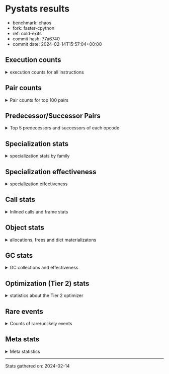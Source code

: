 
# Pystats results

- benchmark: chaos
- fork: faster-cpython
- ref: cold-exits
- commit hash: 77a6740
- commit date: 2024-02-14T15:57:04+00:00

## Execution counts

<details>
<summary> execution counts for all instructions </summary>

|Name | Count | Self | Cumulative | Miss ratio | 
|---|---:|---:|---:|---:|
| LOAD_FAST | 167,609,420 | 17.5% | 17.5% |  |
| LOAD_ATTR_INSTANCE_VALUE | 91,605,400 | 9.6% | 27.1% |  |
| LOAD_FAST_LOAD_FAST | 83,720,660 | 8.8% | 35.9% |  |
| STORE_FAST | 55,723,180 | 5.8% | 41.7% |  |
| LOAD_CONST | 50,432,180 | 5.3% | 46.9% |  |
| RETURN_VALUE | 37,600,180 | 3.9% | 50.9% |  |
| STORE_ATTR_INSTANCE_VALUE | 35,210,480 | 3.7% | 54.6% |  |
| RESUME_CHECK | 30,400,340 | 3.2% | 57.7% |  |
| BINARY_OP_SUBTRACT_INT | 28,015,260 | 2.9% | 60.7% |  |
| BINARY_OP | 27,212,620 | 2.8% | 63.5% |  |
| BINARY_SUBSCR_LIST_INT | 25,966,020 | 2.7% | 66.2% |  |
| BINARY_OP_ADD_INT | 19,201,940 | 2.0% | 68.2% |  |
| ENTER_EXECUTOR | 19,012,960 | 2.0% | 70.2% |  |
| POP_JUMP_IF_FALSE | 18,118,960 | 1.9% | 72.1% |  |
| LOAD_GLOBAL_BUILTIN | 16,817,000 | 1.8% | 73.9% |  |
| BINARY_OP_ADD_FLOAT | 16,000,080 | 1.7% | 75.5% |  |
| FOR_ITER_RANGE | 15,216,900 | 1.6% | 77.1% |  |
| BINARY_OP_MULTIPLY_FLOAT | 13,599,900 | 1.4% | 78.6% |  |
| LOAD_ATTR_METHOD_WITH_VALUES | 12,800,320 | 1.3% | 79.9% |  |
| CALL_PY_EXACT_ARGS | 12,799,860 | 1.3% | 81.2% |  |
| RETURN_CONST | 12,000,480 | 1.3% | 82.5% |  |
| COMPARE_OP | 11,204,200 | 1.2% | 83.7% |  |
| EXIT_INIT_CHECK | 11,200,100 | 1.2% | 84.8% |  |
| CALL_ALLOC_AND_ENTER_INIT | 11,200,100 | 1.2% | 86.0% |  |
| LOAD_GLOBAL_MODULE | 10,779,020 | 1.1% | 87.1% |  |
| STORE_SUBSCR_LIST_INT | 10,399,980 | 1.1% | 88.2% |  |
| BINARY_SUBSCR_TUPLE_INT | 10,399,900 | 1.1% | 89.3% |  |
| CALL_BUILTIN_CLASS | 9,600,260 | 1.0% | 90.3% |  |
| PUSH_NULL | 7,297,040 | 0.8% | 91.1% |  |
| GET_ITER | 7,200,400 | 0.8% | 91.8% |  |
| COMPARE_OP_INT | 6,918,480 | 0.7% | 92.5% |  |
| CALL_LEN | 6,414,840 | 0.7% | 93.2% |  |
| CALL_BUILTIN_O | 6,117,520 | 0.6% | 93.9% |  |
| POP_JUMP_IF_TRUE | 5,600,680 | 0.6% | 94.4% |  |
| SWAP | 5,585,440 | 0.6% | 95.0% |  |
| BUILD_TUPLE | 4,800,320 | 0.5% | 95.5% |  |
| BINARY_OP_SUBTRACT_FLOAT | 4,799,940 | 0.5% | 96.0% |  |
| INTERPRETER_EXIT | 4,000,220 | 0.4% | 96.4% |  |
| POP_JUMP_IF_NOT_NONE | 4,000,000 | 0.4% | 96.9% |  |
| LOAD_ATTR_MODULE | 3,578,980 | 0.4% | 97.2% |  |
| CALL | 3,203,500 | 0.3% | 97.6% |  |
| COMPARE_OP_FLOAT | 3,199,920 | 0.3% | 97.9% |  |
| LOAD_ATTR | 1,603,420 | 0.2% | 98.1% |  |
| BUILD_LIST | 1,600,640 | 0.2% | 98.2% |  |
| LIST_APPEND | 1,600,480 | 0.2% | 98.4% |  |
| LOAD_FAST_AND_CLEAR | 1,600,160 | 0.2% | 98.6% |  |
| COPY | 1,600,000 | 0.2% | 98.7% |  |
| IS_OP | 1,600,000 | 0.2% | 98.9% |  |
| CALL_METHOD_DESCRIPTOR_NOARGS | 1,599,980 | 0.2% | 99.1% |  |
| LOAD_ATTR_METHOD_NO_DICT | 1,599,980 | 0.2% | 99.2% |  |
| POP_TOP | 1,586,780 | 0.2% | 99.4% |  |
| CALL_ISINSTANCE | 800,300 | 0.1% | 99.5% |  |
| TO_BOOL_BOOL | 800,300 | 0.1% | 99.6% |  |
| UNARY_NEGATIVE | 800,000 | 0.1% | 99.7% |  |
| JUMP_FORWARD | 800,000 | 0.1% | 99.7% |  |
| STORE_FAST_STORE_FAST | 800,000 | 0.1% | 99.8% |  |
| CALL_PY_WITH_DEFAULTS | 799,980 | 0.1% | 99.9% |  |
| UNPACK_SEQUENCE_TWO_TUPLE | 799,980 | 0.1% | 100.0% |  |
| BINARY_SUBSCR | 15,560 | 0.0% | 100.0% |  |
| JUMP_BACKWARD | 1,800 | 0.0% | 100.0% |  |
| LOAD_GLOBAL | 1,160 | 0.0% | 100.0% |  |
| LOAD_DEREF | 320 | 0.0% | 100.0% |  |
| COPY_FREE_VARS | 240 | 0.0% | 100.0% |  |
| RESUME | 220 | 0.0% | 100.0% |  |
| STORE_ATTR | 180 | 0.0% | 100.0% |  |
| CALL_METHOD_DESCRIPTOR_FAST | 160 | 0.0% | 100.0% | 100.0% |
| FOR_ITER | 160 | 0.0% | 100.0% |  |
| CALL_TYPE_1 | 160 | 0.0% | 100.0% |  |
| LOAD_SUPER_ATTR_METHOD | 160 | 0.0% | 100.0% |  |
| TO_BOOL_NONE | 140 | 0.0% | 100.0% |  |
| TO_BOOL | 120 | 0.0% | 100.0% |  |
| NOP | 80 | 0.0% | 100.0% |  |
| CALL_FUNCTION_EX | 80 | 0.0% | 100.0% |  |
| STORE_SUBSCR | 40 | 0.0% | 100.0% |  |
| UNPACK_SEQUENCE | 40 | 0.0% | 100.0% |  |
| LOAD_SUPER_ATTR | 20 | 0.0% | 100.0% |  |


</details>

## Pair counts

<details>
<summary> Pair counts for top 100 pairs </summary>

|Pair | Count | Self | Cumulative | 
|---|---:|---:|---:|
| LOAD_FAST LOAD_ATTR_INSTANCE_VALUE | 82,802,520 | 8.7% | 8.7% |
| LOAD_ATTR_INSTANCE_VALUE LOAD_FAST | 34,775,860 | 3.6% | 12.3% |
| LOAD_FAST_LOAD_FAST STORE_ATTR_INSTANCE_VALUE | 33,600,480 | 3.5% | 15.8% |
| STORE_FAST LOAD_FAST | 25,600,960 | 2.7% | 18.5% |
| STORE_ATTR_INSTANCE_VALUE LOAD_FAST_LOAD_FAST | 22,400,320 | 2.3% | 20.8% |
| STORE_FAST LOAD_FAST_LOAD_FAST | 18,918,660 | 2.0% | 22.8% |
| RETURN_VALUE STORE_FAST | 18,400,100 | 1.9% | 24.7% |
| LOAD_ATTR_INSTANCE_VALUE LOAD_CONST | 16,014,800 | 1.7% | 26.4% |
| LOAD_FAST LOAD_CONST | 13,601,140 | 1.4% | 27.8% |
| LOAD_FAST RETURN_VALUE | 13,424,140 | 1.4% | 29.2% |
| LOAD_GLOBAL_BUILTIN LOAD_FAST | 12,815,420 | 1.3% | 30.6% |
| CALL_PY_EXACT_ARGS RESUME_CHECK | 12,799,860 | 1.3% | 31.9% |
| LOAD_CONST BINARY_OP_ADD_INT | 12,000,220 | 1.3% | 33.2% |
| RESUME_CHECK LOAD_FAST_LOAD_FAST | 12,000,140 | 1.3% | 34.4% |
| RESUME_CHECK LOAD_FAST | 12,000,100 | 1.3% | 35.7% |
| STORE_ATTR_INSTANCE_VALUE RETURN_CONST | 11,209,740 | 1.2% | 36.8% |
| EXIT_INIT_CHECK RETURN_VALUE | 11,200,100 | 1.2% | 38.0% |
| RETURN_CONST EXIT_INIT_CHECK | 11,200,100 | 1.2% | 39.2% |
| CALL_ALLOC_AND_ENTER_INIT RESUME_CHECK | 11,200,100 | 1.2% | 40.3% |
| BINARY_OP_SUBTRACT_INT BINARY_SUBSCR_LIST_INT | 11,200,000 | 1.2% | 41.5% |
| POP_JUMP_IF_FALSE LOAD_FAST | 11,114,240 | 1.2% | 42.7% |
| LOAD_FAST LOAD_ATTR_METHOD_WITH_VALUES | 10,400,200 | 1.1% | 43.8% |
| LOAD_FAST_LOAD_FAST LOAD_CONST | 10,400,000 | 1.1% | 44.9% |
| LOAD_CONST BINARY_SUBSCR_TUPLE_INT | 10,399,800 | 1.1% | 45.9% |
| STORE_SUBSCR_LIST_INT ENTER_EXECUTOR | 10,399,660 | 1.1% | 47.0% |
| LOAD_CONST BINARY_OP_SUBTRACT_INT | 9,615,240 | 1.0% | 48.0% |
| RETURN_VALUE LOAD_FAST_LOAD_FAST | 9,600,000 | 1.0% | 49.0% |
| LOAD_FAST BINARY_OP_MULTIPLY_FLOAT | 9,600,000 | 1.0% | 50.0% |
| LOAD_FAST_LOAD_FAST STORE_SUBSCR_LIST_INT | 9,600,000 | 1.0% | 51.0% |
| FOR_ITER_RANGE STORE_FAST | 8,801,780 | 0.9% | 52.0% |
| STORE_FAST LOAD_GLOBAL_BUILTIN | 8,800,000 | 0.9% | 52.9% |
| LOAD_ATTR_INSTANCE_VALUE BINARY_OP_SUBTRACT_INT | 8,800,000 | 0.9% | 53.8% |
| ENTER_EXECUTOR FOR_ITER_RANGE | 8,015,180 | 0.8% | 54.6% |
| LOAD_CONST BINARY_OP | 8,000,640 | 0.8% | 55.5% |
| BINARY_OP STORE_FAST | 8,000,100 | 0.8% | 56.3% |
| ENTER_EXECUTOR CALL_ALLOC_AND_ENTER_INIT | 8,000,000 | 0.8% | 57.2% |
| BINARY_OP_ADD_FLOAT LOAD_FAST | 7,999,920 | 0.8% | 58.0% |
| LOAD_FAST_LOAD_FAST LOAD_ATTR_INSTANCE_VALUE | 7,201,860 | 0.8% | 58.7% |
| BINARY_OP LOAD_FAST | 7,200,360 | 0.8% | 59.5% |
| CALL_BUILTIN_CLASS GET_ITER | 7,200,260 | 0.8% | 60.2% |
| BINARY_OP_MULTIPLY_FLOAT BINARY_OP_ADD_FLOAT | 7,199,880 | 0.8% | 61.0% |
| LOAD_ATTR_METHOD_WITH_VALUES CALL_PY_EXACT_ARGS | 7,199,800 | 0.8% | 61.8% |
| COMPARE_OP_INT POP_JUMP_IF_FALSE | 6,918,480 | 0.7% | 62.5% |
| PUSH_NULL LOAD_FAST | 6,496,640 | 0.7% | 63.2% |
| LOAD_ATTR_INSTANCE_VALUE CALL_LEN | 6,414,800 | 0.7% | 63.8% |
| COMPARE_OP POP_JUMP_IF_FALSE | 6,400,240 | 0.7% | 64.5% |
| BINARY_OP_ADD_INT LOAD_FAST | 6,400,000 | 0.7% | 65.2% |
| BINARY_SUBSCR_TUPLE_INT COMPARE_OP | 6,400,000 | 0.7% | 65.8% |
| BINARY_OP_MULTIPLY_FLOAT LOAD_FAST | 6,399,960 | 0.7% | 66.5% |
| LOAD_FAST_LOAD_FAST BINARY_OP_SUBTRACT_INT | 6,399,920 | 0.7% | 67.2% |
| GET_ITER FOR_ITER_RANGE | 5,600,180 | 0.6% | 67.8% |
| CALL_LEN LOAD_FAST | 5,600,000 | 0.6% | 68.3% |
| RESUME_CHECK LOAD_GLOBAL_MODULE | 5,600,000 | 0.6% | 68.9% |
| POP_JUMP_IF_FALSE LOAD_FAST_LOAD_FAST | 4,800,960 | 0.5% | 69.4% |
| COMPARE_OP POP_JUMP_IF_TRUE | 4,800,520 | 0.5% | 69.9% |
| BINARY_OP_ADD_INT BINARY_SUBSCR_LIST_INT | 4,800,260 | 0.5% | 70.4% |
| BINARY_OP BINARY_OP_ADD_FLOAT | 4,800,160 | 0.5% | 70.9% |
| LOAD_GLOBAL_MODULE LOAD_FAST | 4,800,080 | 0.5% | 71.4% |
| BINARY_OP_ADD_INT CALL_BUILTIN_CLASS | 4,800,000 | 0.5% | 71.9% |
| FOR_ITER_RANGE ENTER_EXECUTOR | 4,800,000 | 0.5% | 72.4% |
| LOAD_FAST_LOAD_FAST COMPARE_OP_INT | 4,517,720 | 0.5% | 72.9% |
| BUILD_TUPLE RETURN_VALUE | 4,014,880 | 0.4% | 73.3% |
| LOAD_FAST BINARY_OP | 4,000,520 | 0.4% | 73.8% |
| LOAD_ATTR_METHOD_WITH_VALUES LOAD_FAST | 4,000,420 | 0.4% | 74.2% |
| CACHE RESUME_CHECK | 4,000,140 | 0.4% | 74.6% |
| LOAD_FAST_LOAD_FAST BINARY_OP | 4,000,120 | 0.4% | 75.0% |
| RETURN_VALUE INTERPRETER_EXIT | 4,000,000 | 0.4% | 75.4% |
| BINARY_OP LOAD_FAST_LOAD_FAST | 4,000,000 | 0.4% | 75.8% |
| LOAD_FAST POP_JUMP_IF_NOT_NONE | 4,000,000 | 0.4% | 76.3% |
| BINARY_SUBSCR_LIST_INT BUILD_TUPLE | 4,000,000 | 0.4% | 76.7% |
| BINARY_SUBSCR_LIST_INT LOAD_FAST | 4,000,000 | 0.4% | 77.1% |
| LOAD_ATTR_INSTANCE_VALUE LOAD_GLOBAL_BUILTIN | 4,000,000 | 0.4% | 77.5% |
| BINARY_OP_SUBTRACT_INT LOAD_CONST | 3,999,980 | 0.4% | 77.9% |
| LOAD_FAST CALL_PY_EXACT_ARGS | 3,999,920 | 0.4% | 78.4% |
| CALL_BUILTIN_O STORE_FAST | 3,717,540 | 0.4% | 78.7% |
| LOAD_FAST CALL_BUILTIN_O | 3,717,480 | 0.4% | 79.1% |
| LOAD_ATTR_MODULE PUSH_NULL | 3,578,920 | 0.4% | 79.5% |
| LOAD_GLOBAL_MODULE LOAD_ATTR_MODULE | 3,578,840 | 0.4% | 79.9% |
| BINARY_SUBSCR_LIST_INT COMPARE_OP | 3,200,520 | 0.3% | 80.2% |
| LOAD_FAST_LOAD_FAST LOAD_FAST | 3,200,320 | 0.3% | 80.5% |
| POP_JUMP_IF_TRUE LOAD_FAST_LOAD_FAST | 3,200,260 | 0.3% | 80.9% |
| LOAD_ATTR_INSTANCE_VALUE BINARY_OP | 3,200,140 | 0.3% | 81.2% |
| LOAD_FAST BINARY_OP_ADD_INT | 3,200,000 | 0.3% | 81.5% |
| LOAD_FAST BINARY_OP_SUBTRACT_INT | 3,200,000 | 0.3% | 81.9% |
| BINARY_OP_SUBTRACT_INT BINARY_OP | 3,200,000 | 0.3% | 82.2% |
| BINARY_OP_SUBTRACT_INT LOAD_FAST | 3,200,000 | 0.3% | 82.6% |
| BINARY_SUBSCR_LIST_INT STORE_FAST | 3,200,000 | 0.3% | 82.9% |
| LOAD_ATTR_INSTANCE_VALUE BINARY_OP_ADD_INT | 3,200,000 | 0.3% | 83.2% |
| BINARY_OP_SUBTRACT_FLOAT LOAD_FAST | 3,199,920 | 0.3% | 83.6% |
| COMPARE_OP_FLOAT POP_JUMP_IF_FALSE | 3,199,920 | 0.3% | 83.9% |
| BINARY_SUBSCR_TUPLE_INT BINARY_SUBSCR_LIST_INT | 3,199,840 | 0.3% | 84.2% |
| LOAD_ATTR_INSTANCE_VALUE BINARY_OP_SUBTRACT_FLOAT | 3,199,840 | 0.3% | 84.6% |
| LOAD_ATTR_INSTANCE_VALUE COMPARE_OP_FLOAT | 3,199,840 | 0.3% | 84.9% |
| LOAD_FAST BINARY_SUBSCR_LIST_INT | 2,765,800 | 0.3% | 85.2% |
| LOAD_FAST LOAD_GLOBAL_MODULE | 2,763,800 | 0.3% | 85.5% |
| BINARY_OP_SUBTRACT_INT STORE_FAST | 2,400,440 | 0.3% | 85.7% |
| LOAD_ATTR_INSTANCE_VALUE BINARY_OP_ADD_FLOAT | 2,400,120 | 0.3% | 86.0% |
| POP_JUMP_IF_NOT_NONE LOAD_FAST | 2,400,000 | 0.3% | 86.2% |
| BINARY_SUBSCR_LIST_INT LOAD_FAST_LOAD_FAST | 2,399,980 | 0.3% | 86.5% |
| CALL_BUILTIN_O RETURN_VALUE | 2,399,980 | 0.3% | 86.7% |


</details>

## Predecessor/Successor Pairs

<details>
<summary> Top 5 predecessors and successors of each opcode </summary>

### CACHE

<details>
<summary> Successors and predecessors for CACHE </summary>

|Successors | Count | Percentage | 
|---|---:|---:|
| RESUME_CHECK | 4,000,140 | 100.0% |
| RESUME | 80 | 0.0% |


</details>

### BINARY_SUBSCR

<details>
<summary> Successors and predecessors for BINARY_SUBSCR </summary>

|Predecessors | Count | Percentage | 
|---|---:|---:|
| LOAD_CONST | 15,080 | 96.9% |
| BINARY_SUBSCR | 240 | 1.5% |
| LOAD_FAST | 120 | 0.8% |
| BINARY_SUBSCR_TUPLE_INT | 80 | 0.5% |
| LOAD_FAST_LOAD_FAST | 40 | 0.3% |

|Successors | Count | Percentage | 
|---|---:|---:|
| CALL | 14,900 | 95.8% |
| BINARY_SUBSCR | 240 | 1.5% |
| BINARY_SUBSCR_LIST_INT | 160 | 1.0% |
| BINARY_SUBSCR_TUPLE_INT | 100 | 0.6% |
| BINARY_OP | 80 | 0.5% |


</details>

### EXIT_INIT_CHECK

<details>
<summary> Successors and predecessors for EXIT_INIT_CHECK </summary>

|Predecessors | Count | Percentage | 
|---|---:|---:|
| RETURN_CONST | 11,200,100 | 100.0% |

|Successors | Count | Percentage | 
|---|---:|---:|
| RETURN_VALUE | 11,200,100 | 100.0% |


</details>

### GET_ITER

<details>
<summary> Successors and predecessors for GET_ITER </summary>

|Predecessors | Count | Percentage | 
|---|---:|---:|
| CALL_BUILTIN_CLASS | 7,200,260 | 100.0% |
| LOAD_FAST | 80 | 0.0% |
| CALL | 60 | 0.0% |

|Successors | Count | Percentage | 
|---|---:|---:|
| FOR_ITER_RANGE | 5,600,180 | 77.8% |
| LOAD_FAST_AND_CLEAR | 1,600,160 | 22.2% |
| FOR_ITER | 60 | 0.0% |


</details>

### INTERPRETER_EXIT

<details>
<summary> Successors and predecessors for INTERPRETER_EXIT </summary>

|Predecessors | Count | Percentage | 
|---|---:|---:|
| RETURN_VALUE | 4,000,000 | 100.0% |
| RETURN_CONST | 220 | 0.0% |


</details>

### NOP

<details>
<summary> Successors and predecessors for NOP </summary>

|Predecessors | Count | Percentage | 
|---|---:|---:|
| POP_TOP | 80 | 100.0% |

|Successors | Count | Percentage | 
|---|---:|---:|
| LOAD_DEREF | 80 | 100.0% |


</details>

### POP_TOP

<details>
<summary> Successors and predecessors for POP_TOP </summary>

|Predecessors | Count | Percentage | 
|---|---:|---:|
| RETURN_CONST | 800,160 | 50.4% |
| SWAP | 785,120 | 49.5% |
| STORE_FAST | 1,100 | 0.1% |
| CALL | 240 | 0.0% |
| CALL_METHOD_DESCRIPTOR_FAST | 160 | 0.0% |

|Successors | Count | Percentage | 
|---|---:|---:|
| LOAD_FAST | 801,100 | 50.5% |
| RETURN_VALUE | 785,120 | 49.5% |
| JUMP_BACKWARD | 160 | 0.0% |
| LOAD_CONST | 160 | 0.0% |
| LOAD_GLOBAL_BUILTIN | 120 | 0.0% |


</details>

### PUSH_NULL

<details>
<summary> Successors and predecessors for PUSH_NULL </summary>

|Predecessors | Count | Percentage | 
|---|---:|---:|
| LOAD_ATTR_MODULE | 3,578,920 | 49.0% |
| LOAD_FAST | 2,117,920 | 29.0% |
| BINARY_SUBSCR_LIST_INT | 1,599,960 | 21.9% |
| LOAD_ATTR | 120 | 0.0% |
| LOAD_DEREF | 80 | 0.0% |

|Successors | Count | Percentage | 
|---|---:|---:|
| LOAD_FAST | 6,496,640 | 89.0% |
| LOAD_GLOBAL_BUILTIN | 799,960 | 11.0% |
| CALL | 400 | 0.0% |
| LOAD_GLOBAL | 40 | 0.0% |


</details>

### RETURN_VALUE

<details>
<summary> Successors and predecessors for RETURN_VALUE </summary>

|Predecessors | Count | Percentage | 
|---|---:|---:|
| LOAD_FAST | 13,424,140 | 35.7% |
| EXIT_INIT_CHECK | 11,200,100 | 29.8% |
| BUILD_TUPLE | 4,014,880 | 10.7% |
| CALL_BUILTIN_O | 2,399,980 | 6.4% |
| ENTER_EXECUTOR | 1,775,940 | 4.7% |

|Successors | Count | Percentage | 
|---|---:|---:|
| STORE_FAST | 18,400,100 | 48.9% |
| LOAD_FAST_LOAD_FAST | 9,600,000 | 25.5% |
| INTERPRETER_EXIT | 4,000,000 | 10.6% |
| RETURN_VALUE | 1,600,000 | 4.3% |
| BINARY_OP | 1,600,000 | 4.3% |


</details>

### STORE_SUBSCR

<details>
<summary> Successors and predecessors for STORE_SUBSCR </summary>

|Predecessors | Count | Percentage | 
|---|---:|---:|
| BINARY_OP | 20 | 50.0% |
| BINARY_OP_SUBTRACT_INT | 20 | 50.0% |

|Successors | Count | Percentage | 
|---|---:|---:|
| JUMP_BACKWARD | 20 | 50.0% |
| STORE_SUBSCR_LIST_INT | 20 | 50.0% |


</details>

### TO_BOOL

<details>
<summary> Successors and predecessors for TO_BOOL </summary>

|Predecessors | Count | Percentage | 
|---|---:|---:|
| CALL_ISINSTANCE | 60 | 50.0% |
| LOAD_FAST | 40 | 33.3% |
| CALL | 20 | 16.7% |

|Successors | Count | Percentage | 
|---|---:|---:|
| TO_BOOL_BOOL | 60 | 50.0% |
| POP_JUMP_IF_FALSE | 20 | 16.7% |
| POP_JUMP_IF_TRUE | 20 | 16.7% |
| TO_BOOL_NONE | 20 | 16.7% |


</details>

### UNARY_NEGATIVE

<details>
<summary> Successors and predecessors for UNARY_NEGATIVE </summary>

|Predecessors | Count | Percentage | 
|---|---:|---:|
| LOAD_ATTR_INSTANCE_VALUE | 799,980 | 100.0% |
| LOAD_ATTR | 20 | 0.0% |

|Successors | Count | Percentage | 
|---|---:|---:|
| LOAD_FAST | 800,000 | 100.0% |


</details>

### BINARY_OP

<details>
<summary> Successors and predecessors for BINARY_OP </summary>

|Predecessors | Count | Percentage | 
|---|---:|---:|
| LOAD_CONST | 8,000,640 | 29.4% |
| LOAD_FAST | 4,000,520 | 14.7% |
| LOAD_FAST_LOAD_FAST | 4,000,120 | 14.7% |
| LOAD_ATTR_INSTANCE_VALUE | 3,200,140 | 11.8% |
| BINARY_OP_SUBTRACT_INT | 3,200,000 | 11.8% |

|Successors | Count | Percentage | 
|---|---:|---:|
| STORE_FAST | 8,000,100 | 29.4% |
| LOAD_FAST | 7,200,360 | 26.5% |
| BINARY_OP_ADD_FLOAT | 4,800,160 | 17.6% |
| LOAD_FAST_LOAD_FAST | 4,000,000 | 14.7% |
| BINARY_OP | 1,610,720 | 5.9% |


</details>

### BUILD_LIST

<details>
<summary> Successors and predecessors for BUILD_LIST </summary>

|Predecessors | Count | Percentage | 
|---|---:|---:|
| SWAP | 1,600,160 | 100.0% |
| LOAD_CONST | 480 | 0.0% |

|Successors | Count | Percentage | 
|---|---:|---:|
| SWAP | 1,600,160 | 100.0% |
| LOAD_FAST | 480 | 0.0% |


</details>

### BUILD_TUPLE

<details>
<summary> Successors and predecessors for BUILD_TUPLE </summary>

|Predecessors | Count | Percentage | 
|---|---:|---:|
| BINARY_SUBSCR_LIST_INT | 4,000,000 | 83.3% |
| RETURN_VALUE | 800,000 | 16.7% |
| LOAD_GLOBAL_BUILTIN | 320 | 0.0% |

|Successors | Count | Percentage | 
|---|---:|---:|
| RETURN_VALUE | 4,014,880 | 83.6% |
| SWAP | 785,120 | 16.4% |
| CALL_ISINSTANCE | 280 | 0.0% |
| CALL | 40 | 0.0% |


</details>

### CALL

<details>
<summary> Successors and predecessors for CALL </summary>

|Predecessors | Count | Percentage | 
|---|---:|---:|
| LOAD_FAST | 800,620 | 25.0% |
| BINARY_OP_ADD_FLOAT | 800,020 | 25.0% |
| BINARY_OP_ADD_INT | 799,980 | 25.0% |
| ENTER_EXECUTOR | 421,180 | 13.1% |
| BINARY_SUBSCR_LIST_INT | 363,900 | 11.4% |

|Successors | Count | Percentage | 
|---|---:|---:|
| STORE_FAST | 1,600,280 | 50.0% |
| RESUME_CHECK | 1,600,040 | 49.9% |
| CALL | 1,840 | 0.1% |
| POP_TOP | 240 | 0.0% |
| COPY_FREE_VARS | 160 | 0.0% |


</details>

### CALL_FUNCTION_EX

<details>
<summary> Successors and predecessors for CALL_FUNCTION_EX </summary>

|Predecessors | Count | Percentage | 
|---|---:|---:|
| LOAD_FAST | 80 | 100.0% |

|Successors | Count | Percentage | 
|---|---:|---:|
| COPY_FREE_VARS | 80 | 100.0% |


</details>

### COMPARE_OP

<details>
<summary> Successors and predecessors for COMPARE_OP </summary>

|Predecessors | Count | Percentage | 
|---|---:|---:|
| BINARY_SUBSCR_TUPLE_INT | 6,400,000 | 57.1% |
| BINARY_SUBSCR_LIST_INT | 3,200,520 | 28.6% |
| LOAD_CONST | 800,120 | 7.1% |
| LOAD_FAST | 800,000 | 7.1% |
| COMPARE_OP | 3,160 | 0.0% |

|Successors | Count | Percentage | 
|---|---:|---:|
| POP_JUMP_IF_FALSE | 6,400,240 | 57.1% |
| POP_JUMP_IF_TRUE | 4,800,520 | 42.8% |
| COMPARE_OP | 3,160 | 0.0% |
| COMPARE_OP_INT | 200 | 0.0% |
| COMPARE_OP_FLOAT | 80 | 0.0% |


</details>

### COPY

<details>
<summary> Successors and predecessors for COPY </summary>

|Predecessors | Count | Percentage | 
|---|---:|---:|
| LOAD_FAST | 1,600,000 | 100.0% |

|Successors | Count | Percentage | 
|---|---:|---:|
| LOAD_ATTR_INSTANCE_VALUE | 1,599,920 | 100.0% |
| LOAD_ATTR | 80 | 0.0% |


</details>

### COPY_FREE_VARS

<details>
<summary> Successors and predecessors for COPY_FREE_VARS </summary>

|Predecessors | Count | Percentage | 
|---|---:|---:|
| CALL | 160 | 66.7% |
| CALL_FUNCTION_EX | 80 | 33.3% |

|Successors | Count | Percentage | 
|---|---:|---:|
| RESUME_CHECK | 220 | 91.7% |
| RESUME | 20 | 8.3% |


</details>

### ENTER_EXECUTOR

<details>
<summary> Successors and predecessors for ENTER_EXECUTOR </summary>

|Predecessors | Count | Percentage | 
|---|---:|---:|
| STORE_SUBSCR_LIST_INT | 10,399,660 | 54.7% |
| FOR_ITER_RANGE | 4,800,000 | 25.2% |
| LIST_APPEND | 1,600,140 | 8.4% |
| POP_JUMP_IF_TRUE | 1,599,180 | 8.4% |
| POP_JUMP_IF_FALSE | 612,300 | 3.2% |

|Successors | Count | Percentage | 
|---|---:|---:|
| FOR_ITER_RANGE | 8,015,180 | 42.2% |
| CALL_ALLOC_AND_ENTER_INIT | 8,000,000 | 42.1% |
| RETURN_VALUE | 1,775,940 | 9.3% |
| CALL_PY_WITH_DEFAULTS | 799,500 | 4.2% |
| CALL | 421,180 | 2.2% |


</details>

### FOR_ITER

<details>
<summary> Successors and predecessors for FOR_ITER </summary>

|Predecessors | Count | Percentage | 
|---|---:|---:|
| JUMP_BACKWARD | 80 | 50.0% |
| GET_ITER | 60 | 37.5% |
| SWAP | 20 | 12.5% |

|Successors | Count | Percentage | 
|---|---:|---:|
| STORE_FAST | 80 | 50.0% |
| FOR_ITER_RANGE | 80 | 50.0% |


</details>

### IS_OP

<details>
<summary> Successors and predecessors for IS_OP </summary>

|Predecessors | Count | Percentage | 
|---|---:|---:|
| LOAD_GLOBAL_MODULE | 1,599,980 | 100.0% |
| LOAD_GLOBAL | 20 | 0.0% |

|Successors | Count | Percentage | 
|---|---:|---:|
| POP_JUMP_IF_FALSE | 1,600,000 | 100.0% |


</details>

### JUMP_BACKWARD

<details>
<summary> Successors and predecessors for JUMP_BACKWARD </summary>

|Predecessors | Count | Percentage | 
|---|---:|---:|
| LIST_APPEND | 340 | 18.9% |
| POP_JUMP_IF_FALSE | 340 | 18.9% |
| STORE_FAST | 340 | 18.9% |
| STORE_SUBSCR_LIST_INT | 320 | 17.8% |
| POP_JUMP_IF_TRUE | 280 | 15.6% |

|Successors | Count | Percentage | 
|---|---:|---:|
| FOR_ITER_RANGE | 1,320 | 73.3% |
| LOAD_FAST | 340 | 18.9% |
| FOR_ITER | 80 | 4.4% |
| CALL | 20 | 1.1% |
| ENTER_EXECUTOR | 20 | 1.1% |


</details>

### JUMP_FORWARD

<details>
<summary> Successors and predecessors for JUMP_FORWARD </summary>

|Predecessors | Count | Percentage | 
|---|---:|---:|
| STORE_ATTR_INSTANCE_VALUE | 799,980 | 100.0% |
| STORE_ATTR | 20 | 0.0% |

|Successors | Count | Percentage | 
|---|---:|---:|
| LOAD_FAST | 800,000 | 100.0% |


</details>

### LIST_APPEND

<details>
<summary> Successors and predecessors for LIST_APPEND </summary>

|Predecessors | Count | Percentage | 
|---|---:|---:|
| BINARY_SUBSCR_LIST_INT | 1,600,000 | 100.0% |
| BINARY_OP | 480 | 0.0% |

|Successors | Count | Percentage | 
|---|---:|---:|
| ENTER_EXECUTOR | 1,600,140 | 100.0% |
| JUMP_BACKWARD | 340 | 0.0% |


</details>

### LOAD_ATTR

<details>
<summary> Successors and predecessors for LOAD_ATTR </summary>

|Predecessors | Count | Percentage | 
|---|---:|---:|
| LOAD_FAST | 1,602,360 | 99.9% |
| LOAD_ATTR | 580 | 0.0% |
| LOAD_GLOBAL | 140 | 0.0% |
| LOAD_GLOBAL_MODULE | 140 | 0.0% |
| COPY | 80 | 0.0% |

|Successors | Count | Percentage | 
|---|---:|---:|
| STORE_FAST | 1,600,020 | 99.8% |
| LOAD_ATTR_INSTANCE_VALUE | 1,100 | 0.1% |
| LOAD_FAST | 620 | 0.0% |
| LOAD_ATTR | 580 | 0.0% |
| BINARY_OP | 300 | 0.0% |


</details>

### LOAD_CONST

<details>
<summary> Successors and predecessors for LOAD_CONST </summary>

|Predecessors | Count | Percentage | 
|---|---:|---:|
| LOAD_ATTR_INSTANCE_VALUE | 16,014,800 | 31.8% |
| LOAD_FAST | 13,601,140 | 27.0% |
| LOAD_FAST_LOAD_FAST | 10,400,000 | 20.6% |
| BINARY_OP_SUBTRACT_INT | 3,999,980 | 7.9% |
| LOAD_GLOBAL_BUILTIN | 1,600,160 | 3.2% |

|Successors | Count | Percentage | 
|---|---:|---:|
| BINARY_OP_ADD_INT | 12,000,220 | 23.8% |
| BINARY_SUBSCR_TUPLE_INT | 10,399,800 | 20.6% |
| BINARY_OP_SUBTRACT_INT | 9,615,240 | 19.1% |
| BINARY_OP | 8,000,640 | 15.9% |
| COMPARE_OP_INT | 1,600,280 | 3.2% |


</details>

### LOAD_DEREF

<details>
<summary> Successors and predecessors for LOAD_DEREF </summary>

|Predecessors | Count | Percentage | 
|---|---:|---:|
| LOAD_GLOBAL_BUILTIN | 160 | 50.0% |
| NOP | 80 | 25.0% |
| STORE_FAST | 80 | 25.0% |

|Successors | Count | Percentage | 
|---|---:|---:|
| LOAD_FAST | 160 | 50.0% |
| PUSH_NULL | 80 | 25.0% |
| STORE_FAST | 80 | 25.0% |


</details>

### LOAD_FAST

<details>
<summary> Successors and predecessors for LOAD_FAST </summary>

|Predecessors | Count | Percentage | 
|---|---:|---:|
| LOAD_ATTR_INSTANCE_VALUE | 34,775,860 | 20.7% |
| STORE_FAST | 25,600,960 | 15.3% |
| LOAD_GLOBAL_BUILTIN | 12,815,420 | 7.6% |
| RESUME_CHECK | 12,000,100 | 7.2% |
| POP_JUMP_IF_FALSE | 11,114,240 | 6.6% |

|Successors | Count | Percentage | 
|---|---:|---:|
| LOAD_ATTR_INSTANCE_VALUE | 82,802,520 | 49.4% |
| LOAD_CONST | 13,601,140 | 8.1% |
| RETURN_VALUE | 13,424,140 | 8.0% |
| LOAD_ATTR_METHOD_WITH_VALUES | 10,400,200 | 6.2% |
| BINARY_OP_MULTIPLY_FLOAT | 9,600,000 | 5.7% |


</details>

### LOAD_FAST_AND_CLEAR

<details>
<summary> Successors and predecessors for LOAD_FAST_AND_CLEAR </summary>

|Predecessors | Count | Percentage | 
|---|---:|---:|
| GET_ITER | 1,600,160 | 100.0% |

|Successors | Count | Percentage | 
|---|---:|---:|
| SWAP | 1,600,160 | 100.0% |


</details>

### LOAD_FAST_LOAD_FAST

<details>
<summary> Successors and predecessors for LOAD_FAST_LOAD_FAST </summary>

|Predecessors | Count | Percentage | 
|---|---:|---:|
| STORE_ATTR_INSTANCE_VALUE | 22,400,320 | 26.8% |
| STORE_FAST | 18,918,660 | 22.6% |
| RESUME_CHECK | 12,000,140 | 14.3% |
| RETURN_VALUE | 9,600,000 | 11.5% |
| POP_JUMP_IF_FALSE | 4,800,960 | 5.7% |

|Successors | Count | Percentage | 
|---|---:|---:|
| STORE_ATTR_INSTANCE_VALUE | 33,600,480 | 40.1% |
| LOAD_CONST | 10,400,000 | 12.4% |
| STORE_SUBSCR_LIST_INT | 9,600,000 | 11.5% |
| LOAD_ATTR_INSTANCE_VALUE | 7,201,860 | 8.6% |
| BINARY_OP_SUBTRACT_INT | 6,399,920 | 7.6% |


</details>

### LOAD_GLOBAL

<details>
<summary> Successors and predecessors for LOAD_GLOBAL </summary>

|Predecessors | Count | Percentage | 
|---|---:|---:|
| STORE_FAST | 200 | 17.2% |
| LOAD_FAST | 160 | 13.8% |
| RESUME | 140 | 12.1% |
| LOAD_GLOBAL_BUILTIN | 140 | 12.1% |
| RESUME_CHECK | 140 | 12.1% |

|Successors | Count | Percentage | 
|---|---:|---:|
| LOAD_GLOBAL_BUILTIN | 440 | 37.9% |
| LOAD_FAST | 260 | 22.4% |
| LOAD_GLOBAL_MODULE | 260 | 22.4% |
| LOAD_ATTR | 140 | 12.1% |
| CALL | 20 | 1.7% |


</details>

### LOAD_SUPER_ATTR

<details>
<summary> Successors and predecessors for LOAD_SUPER_ATTR </summary>

|Predecessors | Count | Percentage | 
|---|---:|---:|
| LOAD_FAST | 20 | 100.0% |

|Successors | Count | Percentage | 
|---|---:|---:|
| LOAD_SUPER_ATTR_METHOD | 20 | 100.0% |


</details>

### POP_JUMP_IF_FALSE

<details>
<summary> Successors and predecessors for POP_JUMP_IF_FALSE </summary>

|Predecessors | Count | Percentage | 
|---|---:|---:|
| COMPARE_OP_INT | 6,918,480 | 38.2% |
| COMPARE_OP | 6,400,240 | 35.3% |
| COMPARE_OP_FLOAT | 3,199,920 | 17.7% |
| IS_OP | 1,600,000 | 8.8% |
| TO_BOOL_BOOL | 160 | 0.0% |

|Successors | Count | Percentage | 
|---|---:|---:|
| LOAD_FAST | 11,114,240 | 61.3% |
| LOAD_FAST_LOAD_FAST | 4,800,960 | 26.5% |
| LOAD_CONST | 800,000 | 4.4% |
| RETURN_CONST | 790,720 | 4.4% |
| ENTER_EXECUTOR | 612,300 | 3.4% |


</details>

### POP_JUMP_IF_NOT_NONE

<details>
<summary> Successors and predecessors for POP_JUMP_IF_NOT_NONE </summary>

|Predecessors | Count | Percentage | 
|---|---:|---:|
| LOAD_FAST | 4,000,000 | 100.0% |

|Successors | Count | Percentage | 
|---|---:|---:|
| LOAD_FAST | 2,400,000 | 60.0% |
| LOAD_GLOBAL_MODULE | 1,600,000 | 40.0% |


</details>

### POP_JUMP_IF_TRUE

<details>
<summary> Successors and predecessors for POP_JUMP_IF_TRUE </summary>

|Predecessors | Count | Percentage | 
|---|---:|---:|
| COMPARE_OP | 4,800,520 | 85.7% |
| TO_BOOL_BOOL | 800,140 | 14.3% |
| TO_BOOL | 20 | 0.0% |

|Successors | Count | Percentage | 
|---|---:|---:|
| LOAD_FAST_LOAD_FAST | 3,200,260 | 57.1% |
| ENTER_EXECUTOR | 1,599,180 | 28.6% |
| LOAD_GLOBAL_MODULE | 799,960 | 14.3% |
| LOAD_FAST | 800 | 0.0% |
| JUMP_BACKWARD | 280 | 0.0% |


</details>

### RETURN_CONST

<details>
<summary> Successors and predecessors for RETURN_CONST </summary>

|Predecessors | Count | Percentage | 
|---|---:|---:|
| STORE_ATTR_INSTANCE_VALUE | 11,209,740 | 93.4% |
| POP_JUMP_IF_FALSE | 790,720 | 6.6% |
| STORE_ATTR | 20 | 0.0% |

|Successors | Count | Percentage | 
|---|---:|---:|
| EXIT_INIT_CHECK | 11,200,100 | 93.3% |
| POP_TOP | 800,160 | 6.7% |
| INTERPRETER_EXIT | 220 | 0.0% |


</details>

### STORE_ATTR

<details>
<summary> Successors and predecessors for STORE_ATTR </summary>

|Predecessors | Count | Percentage | 
|---|---:|---:|
| LOAD_FAST | 100 | 55.6% |
| SWAP | 80 | 44.4% |

|Successors | Count | Percentage | 
|---|---:|---:|
| STORE_ATTR_INSTANCE_VALUE | 100 | 55.6% |
| LOAD_FAST | 40 | 22.2% |
| JUMP_FORWARD | 20 | 11.1% |
| RETURN_CONST | 20 | 11.1% |


</details>

### STORE_FAST

<details>
<summary> Successors and predecessors for STORE_FAST </summary>

|Predecessors | Count | Percentage | 
|---|---:|---:|
| RETURN_VALUE | 18,400,100 | 33.0% |
| FOR_ITER_RANGE | 8,801,780 | 15.8% |
| BINARY_OP | 8,000,100 | 14.4% |
| CALL_BUILTIN_O | 3,717,540 | 6.7% |
| BINARY_SUBSCR_LIST_INT | 3,200,000 | 5.7% |

|Successors | Count | Percentage | 
|---|---:|---:|
| LOAD_FAST | 25,600,960 | 45.9% |
| LOAD_FAST_LOAD_FAST | 18,918,660 | 34.0% |
| LOAD_GLOBAL_BUILTIN | 8,800,000 | 15.8% |
| STORE_FAST | 1,600,160 | 2.9% |
| LOAD_CONST | 800,480 | 1.4% |


</details>

### STORE_FAST_STORE_FAST

<details>
<summary> Successors and predecessors for STORE_FAST_STORE_FAST </summary>

|Predecessors | Count | Percentage | 
|---|---:|---:|
| UNPACK_SEQUENCE_TWO_TUPLE | 799,980 | 100.0% |
| UNPACK_SEQUENCE | 20 | 0.0% |

|Successors | Count | Percentage | 
|---|---:|---:|
| LOAD_FAST_LOAD_FAST | 800,000 | 100.0% |


</details>

### SWAP

<details>
<summary> Successors and predecessors for SWAP </summary>

|Predecessors | Count | Percentage | 
|---|---:|---:|
| BUILD_LIST | 1,600,160 | 28.6% |
| LOAD_FAST_AND_CLEAR | 1,600,160 | 28.6% |
| BINARY_OP_ADD_FLOAT | 1,599,960 | 28.6% |
| BUILD_TUPLE | 785,120 | 14.1% |
| BINARY_OP | 40 | 0.0% |

|Successors | Count | Percentage | 
|---|---:|---:|
| BUILD_LIST | 1,600,160 | 28.6% |
| FOR_ITER_RANGE | 1,600,140 | 28.6% |
| STORE_ATTR_INSTANCE_VALUE | 1,599,920 | 28.6% |
| POP_TOP | 785,120 | 14.1% |
| STORE_ATTR | 80 | 0.0% |


</details>

### UNPACK_SEQUENCE

<details>
<summary> Successors and predecessors for UNPACK_SEQUENCE </summary>

|Predecessors | Count | Percentage | 
|---|---:|---:|
| RETURN_VALUE | 40 | 100.0% |

|Successors | Count | Percentage | 
|---|---:|---:|
| STORE_FAST_STORE_FAST | 20 | 50.0% |
| UNPACK_SEQUENCE_TWO_TUPLE | 20 | 50.0% |


</details>

### RESUME

<details>
<summary> Successors and predecessors for RESUME </summary>

|Predecessors | Count | Percentage | 
|---|---:|---:|
| CALL | 120 | 54.5% |
| CACHE | 80 | 36.4% |
| COPY_FREE_VARS | 20 | 9.1% |

|Successors | Count | Percentage | 
|---|---:|---:|
| LOAD_GLOBAL | 140 | 63.6% |
| LOAD_FAST | 60 | 27.3% |
| LOAD_FAST_LOAD_FAST | 20 | 9.1% |


</details>

### BINARY_OP_ADD_FLOAT

<details>
<summary> Successors and predecessors for BINARY_OP_ADD_FLOAT </summary>

|Predecessors | Count | Percentage | 
|---|---:|---:|
| BINARY_OP_MULTIPLY_FLOAT | 7,199,880 | 45.0% |
| BINARY_OP | 4,800,160 | 30.0% |
| LOAD_ATTR_INSTANCE_VALUE | 2,400,120 | 15.0% |
| LOAD_CONST | 1,599,920 | 10.0% |

|Successors | Count | Percentage | 
|---|---:|---:|
| LOAD_FAST | 7,999,920 | 50.0% |
| CALL_ALLOC_AND_ENTER_INIT | 2,399,960 | 15.0% |
| CALL_BUILTIN_O | 2,399,960 | 15.0% |
| SWAP | 1,599,960 | 10.0% |
| CALL | 800,020 | 5.0% |


</details>

### BINARY_OP_ADD_INT

<details>
<summary> Successors and predecessors for BINARY_OP_ADD_INT </summary>

|Predecessors | Count | Percentage | 
|---|---:|---:|
| LOAD_CONST | 12,000,220 | 62.5% |
| LOAD_FAST | 3,200,000 | 16.7% |
| LOAD_ATTR_INSTANCE_VALUE | 3,200,000 | 16.7% |
| BINARY_SUBSCR_LIST_INT | 801,660 | 4.2% |
| BINARY_OP | 60 | 0.0% |

|Successors | Count | Percentage | 
|---|---:|---:|
| LOAD_FAST | 6,400,000 | 33.3% |
| BINARY_SUBSCR_LIST_INT | 4,800,260 | 25.0% |
| CALL_BUILTIN_CLASS | 4,800,000 | 25.0% |
| LOAD_CONST | 1,600,000 | 8.3% |
| COMPARE_OP_INT | 800,280 | 4.2% |


</details>

### BINARY_OP_MULTIPLY_FLOAT

<details>
<summary> Successors and predecessors for BINARY_OP_MULTIPLY_FLOAT </summary>

|Predecessors | Count | Percentage | 
|---|---:|---:|
| LOAD_FAST | 9,600,000 | 70.6% |
| BINARY_OP_SUBTRACT_FLOAT | 1,599,920 | 11.8% |
| LOAD_ATTR_INSTANCE_VALUE | 1,599,920 | 11.8% |
| LOAD_FAST_LOAD_FAST | 799,960 | 5.9% |
| BINARY_OP | 100 | 0.0% |

|Successors | Count | Percentage | 
|---|---:|---:|
| BINARY_OP_ADD_FLOAT | 7,199,880 | 52.9% |
| LOAD_FAST | 6,399,960 | 47.1% |
| BINARY_OP | 60 | 0.0% |


</details>

### BINARY_OP_SUBTRACT_FLOAT

<details>
<summary> Successors and predecessors for BINARY_OP_SUBTRACT_FLOAT </summary>

|Predecessors | Count | Percentage | 
|---|---:|---:|
| LOAD_ATTR_INSTANCE_VALUE | 3,199,840 | 66.7% |
| LOAD_CONST | 1,599,920 | 33.3% |
| BINARY_OP | 140 | 0.0% |
| LOAD_FAST | 40 | 0.0% |

|Successors | Count | Percentage | 
|---|---:|---:|
| LOAD_FAST | 3,199,920 | 66.7% |
| BINARY_OP_MULTIPLY_FLOAT | 1,599,920 | 33.3% |
| STORE_FAST | 60 | 0.0% |
| BINARY_OP | 40 | 0.0% |


</details>

### BINARY_OP_SUBTRACT_INT

<details>
<summary> Successors and predecessors for BINARY_OP_SUBTRACT_INT </summary>

|Predecessors | Count | Percentage | 
|---|---:|---:|
| LOAD_CONST | 9,615,240 | 34.3% |
| LOAD_ATTR_INSTANCE_VALUE | 8,800,000 | 31.4% |
| LOAD_FAST_LOAD_FAST | 6,399,920 | 22.8% |
| LOAD_FAST | 3,200,000 | 11.4% |
| BINARY_OP | 100 | 0.0% |

|Successors | Count | Percentage | 
|---|---:|---:|
| BINARY_SUBSCR_LIST_INT | 11,200,000 | 40.0% |
| LOAD_CONST | 3,999,980 | 14.3% |
| BINARY_OP | 3,200,000 | 11.4% |
| LOAD_FAST | 3,200,000 | 11.4% |
| STORE_FAST | 2,400,440 | 8.6% |


</details>

### BINARY_SUBSCR_LIST_INT

<details>
<summary> Successors and predecessors for BINARY_SUBSCR_LIST_INT </summary>

|Predecessors | Count | Percentage | 
|---|---:|---:|
| BINARY_OP_SUBTRACT_INT | 11,200,000 | 43.1% |
| BINARY_OP_ADD_INT | 4,800,260 | 18.5% |
| BINARY_SUBSCR_TUPLE_INT | 3,199,840 | 12.3% |
| LOAD_FAST | 2,765,800 | 10.7% |
| LOAD_FAST_LOAD_FAST | 2,399,960 | 9.2% |

|Successors | Count | Percentage | 
|---|---:|---:|
| BUILD_TUPLE | 4,000,000 | 15.4% |
| LOAD_FAST | 4,000,000 | 15.4% |
| COMPARE_OP | 3,200,520 | 12.3% |
| STORE_FAST | 3,200,000 | 12.3% |
| LOAD_FAST_LOAD_FAST | 2,399,980 | 9.2% |


</details>

### BINARY_SUBSCR_TUPLE_INT

<details>
<summary> Successors and predecessors for BINARY_SUBSCR_TUPLE_INT </summary>

|Predecessors | Count | Percentage | 
|---|---:|---:|
| LOAD_CONST | 10,399,800 | 100.0% |
| BINARY_SUBSCR | 100 | 0.0% |

|Successors | Count | Percentage | 
|---|---:|---:|
| COMPARE_OP | 6,400,000 | 61.5% |
| BINARY_SUBSCR_LIST_INT | 3,199,840 | 30.8% |
| BINARY_OP | 799,980 | 7.7% |
| BINARY_SUBSCR | 80 | 0.0% |


</details>

### CALL_ALLOC_AND_ENTER_INIT

<details>
<summary> Successors and predecessors for CALL_ALLOC_AND_ENTER_INIT </summary>

|Predecessors | Count | Percentage | 
|---|---:|---:|
| ENTER_EXECUTOR | 8,000,000 | 71.4% |
| BINARY_OP_ADD_FLOAT | 2,399,960 | 21.4% |
| BINARY_OP | 799,960 | 7.1% |
| LOAD_CONST | 120 | 0.0% |
| CALL | 60 | 0.0% |

|Successors | Count | Percentage | 
|---|---:|---:|
| RESUME_CHECK | 11,200,100 | 100.0% |


</details>

### CALL_BUILTIN_CLASS

<details>
<summary> Successors and predecessors for CALL_BUILTIN_CLASS </summary>

|Predecessors | Count | Percentage | 
|---|---:|---:|
| BINARY_OP_ADD_INT | 4,800,000 | 50.0% |
| LOAD_FAST | 1,600,200 | 16.7% |
| BINARY_OP_SUBTRACT_INT | 1,600,000 | 16.7% |
| CALL_LEN | 799,960 | 8.3% |
| LOAD_ATTR_INSTANCE_VALUE | 799,960 | 8.3% |

|Successors | Count | Percentage | 
|---|---:|---:|
| GET_ITER | 7,200,260 | 75.0% |
| STORE_FAST | 1,600,020 | 16.7% |
| LOAD_CONST | 799,980 | 8.3% |


</details>

### CALL_BUILTIN_O

<details>
<summary> Successors and predecessors for CALL_BUILTIN_O </summary>

|Predecessors | Count | Percentage | 
|---|---:|---:|
| LOAD_FAST | 3,717,480 | 60.8% |
| BINARY_OP_ADD_FLOAT | 2,399,960 | 39.2% |
| CALL | 80 | 0.0% |

|Successors | Count | Percentage | 
|---|---:|---:|
| STORE_FAST | 3,717,540 | 60.8% |
| RETURN_VALUE | 2,399,980 | 39.2% |


</details>

### CALL_ISINSTANCE

<details>
<summary> Successors and predecessors for CALL_ISINSTANCE </summary>

|Predecessors | Count | Percentage | 
|---|---:|---:|
| LOAD_GLOBAL_MODULE | 799,960 | 100.0% |
| BUILD_TUPLE | 280 | 0.0% |
| CALL | 60 | 0.0% |

|Successors | Count | Percentage | 
|---|---:|---:|
| TO_BOOL_BOOL | 800,240 | 100.0% |
| TO_BOOL | 60 | 0.0% |


</details>

### CALL_LEN

<details>
<summary> Successors and predecessors for CALL_LEN </summary>

|Predecessors | Count | Percentage | 
|---|---:|---:|
| LOAD_ATTR_INSTANCE_VALUE | 6,414,800 | 100.0% |
| CALL | 40 | 0.0% |

|Successors | Count | Percentage | 
|---|---:|---:|
| LOAD_FAST | 5,600,000 | 87.3% |
| CALL_BUILTIN_CLASS | 799,960 | 12.5% |
| LOAD_CONST | 14,860 | 0.2% |
| CALL | 20 | 0.0% |


</details>

### CALL_METHOD_DESCRIPTOR_FAST

<details>
<summary> Successors and predecessors for CALL_METHOD_DESCRIPTOR_FAST </summary>

|Predecessors | Count | Percentage | 
|---|---:|---:|
| LOAD_FAST | 140 | 87.5% |
| CALL | 20 | 12.5% |

|Successors | Count | Percentage | 
|---|---:|---:|
| POP_TOP | 160 | 100.0% |


</details>

### CALL_METHOD_DESCRIPTOR_NOARGS

<details>
<summary> Successors and predecessors for CALL_METHOD_DESCRIPTOR_NOARGS </summary>

|Predecessors | Count | Percentage | 
|---|---:|---:|
| LOAD_ATTR_METHOD_NO_DICT | 1,599,960 | 100.0% |
| CALL | 20 | 0.0% |

|Successors | Count | Percentage | 
|---|---:|---:|
| STORE_FAST | 1,599,980 | 100.0% |


</details>

### CALL_PY_EXACT_ARGS

<details>
<summary> Successors and predecessors for CALL_PY_EXACT_ARGS </summary>

|Predecessors | Count | Percentage | 
|---|---:|---:|
| LOAD_ATTR_METHOD_WITH_VALUES | 7,199,800 | 56.2% |
| LOAD_FAST | 3,999,920 | 31.2% |
| LOAD_FAST_LOAD_FAST | 1,600,000 | 12.5% |
| CALL | 140 | 0.0% |

|Successors | Count | Percentage | 
|---|---:|---:|
| RESUME_CHECK | 12,799,860 | 100.0% |


</details>

### CALL_PY_WITH_DEFAULTS

<details>
<summary> Successors and predecessors for CALL_PY_WITH_DEFAULTS </summary>

|Predecessors | Count | Percentage | 
|---|---:|---:|
| ENTER_EXECUTOR | 799,500 | 99.9% |
| LOAD_FAST | 440 | 0.1% |
| CALL | 20 | 0.0% |
| JUMP_BACKWARD | 20 | 0.0% |

|Successors | Count | Percentage | 
|---|---:|---:|
| RESUME_CHECK | 799,980 | 100.0% |


</details>

### CALL_TYPE_1

<details>
<summary> Successors and predecessors for CALL_TYPE_1 </summary>

|Predecessors | Count | Percentage | 
|---|---:|---:|
| LOAD_CONST | 140 | 87.5% |
| CALL | 20 | 12.5% |

|Successors | Count | Percentage | 
|---|---:|---:|
| LOAD_GLOBAL_BUILTIN | 140 | 87.5% |
| LOAD_GLOBAL | 20 | 12.5% |


</details>

### COMPARE_OP_FLOAT

<details>
<summary> Successors and predecessors for COMPARE_OP_FLOAT </summary>

|Predecessors | Count | Percentage | 
|---|---:|---:|
| LOAD_ATTR_INSTANCE_VALUE | 3,199,840 | 100.0% |
| COMPARE_OP | 80 | 0.0% |

|Successors | Count | Percentage | 
|---|---:|---:|
| POP_JUMP_IF_FALSE | 3,199,920 | 100.0% |


</details>

### COMPARE_OP_INT

<details>
<summary> Successors and predecessors for COMPARE_OP_INT </summary>

|Predecessors | Count | Percentage | 
|---|---:|---:|
| LOAD_FAST_LOAD_FAST | 4,517,720 | 65.3% |
| LOAD_CONST | 1,600,280 | 23.1% |
| BINARY_OP_ADD_INT | 800,280 | 11.6% |
| COMPARE_OP | 200 | 0.0% |

|Successors | Count | Percentage | 
|---|---:|---:|
| POP_JUMP_IF_FALSE | 6,918,480 | 100.0% |


</details>

### FOR_ITER_RANGE

<details>
<summary> Successors and predecessors for FOR_ITER_RANGE </summary>

|Predecessors | Count | Percentage | 
|---|---:|---:|
| ENTER_EXECUTOR | 8,015,180 | 52.7% |
| GET_ITER | 5,600,180 | 36.8% |
| SWAP | 1,600,140 | 10.5% |
| JUMP_BACKWARD | 1,320 | 0.0% |
| FOR_ITER | 80 | 0.0% |

|Successors | Count | Percentage | 
|---|---:|---:|
| STORE_FAST | 8,801,780 | 57.8% |
| ENTER_EXECUTOR | 4,800,000 | 31.5% |
| LOAD_FAST | 1,600,240 | 10.5% |
| LOAD_GLOBAL_BUILTIN | 14,840 | 0.1% |
| LOAD_GLOBAL | 40 | 0.0% |


</details>

### LOAD_ATTR_INSTANCE_VALUE

<details>
<summary> Successors and predecessors for LOAD_ATTR_INSTANCE_VALUE </summary>

|Predecessors | Count | Percentage | 
|---|---:|---:|
| LOAD_FAST | 82,802,520 | 90.4% |
| LOAD_FAST_LOAD_FAST | 7,201,860 | 7.9% |
| COPY | 1,599,920 | 1.7% |
| LOAD_ATTR | 1,100 | 0.0% |

|Successors | Count | Percentage | 
|---|---:|---:|
| LOAD_FAST | 34,775,860 | 38.0% |
| LOAD_CONST | 16,014,800 | 17.5% |
| BINARY_OP_SUBTRACT_INT | 8,800,000 | 9.6% |
| CALL_LEN | 6,414,800 | 7.0% |
| LOAD_GLOBAL_BUILTIN | 4,000,000 | 4.4% |


</details>

### LOAD_ATTR_METHOD_NO_DICT

<details>
<summary> Successors and predecessors for LOAD_ATTR_METHOD_NO_DICT </summary>

|Predecessors | Count | Percentage | 
|---|---:|---:|
| LOAD_FAST | 1,599,960 | 100.0% |
| LOAD_ATTR | 20 | 0.0% |

|Successors | Count | Percentage | 
|---|---:|---:|
| CALL_METHOD_DESCRIPTOR_NOARGS | 1,599,960 | 100.0% |
| CALL | 20 | 0.0% |


</details>

### LOAD_ATTR_METHOD_WITH_VALUES

<details>
<summary> Successors and predecessors for LOAD_ATTR_METHOD_WITH_VALUES </summary>

|Predecessors | Count | Percentage | 
|---|---:|---:|
| LOAD_FAST | 10,400,200 | 81.2% |
| BINARY_SUBSCR_LIST_INT | 2,399,960 | 18.7% |
| LOAD_ATTR | 160 | 0.0% |

|Successors | Count | Percentage | 
|---|---:|---:|
| CALL_PY_EXACT_ARGS | 7,199,800 | 56.2% |
| LOAD_FAST | 4,000,420 | 31.3% |
| LOAD_FAST_LOAD_FAST | 1,600,000 | 12.5% |
| CALL | 100 | 0.0% |


</details>

### LOAD_ATTR_MODULE

<details>
<summary> Successors and predecessors for LOAD_ATTR_MODULE </summary>

|Predecessors | Count | Percentage | 
|---|---:|---:|
| LOAD_GLOBAL_MODULE | 3,578,840 | 100.0% |
| LOAD_ATTR | 140 | 0.0% |

|Successors | Count | Percentage | 
|---|---:|---:|
| PUSH_NULL | 3,578,920 | 100.0% |
| STORE_FAST | 60 | 0.0% |


</details>

### LOAD_GLOBAL_BUILTIN

<details>
<summary> Successors and predecessors for LOAD_GLOBAL_BUILTIN </summary>

|Predecessors | Count | Percentage | 
|---|---:|---:|
| STORE_FAST | 8,800,000 | 52.3% |
| LOAD_ATTR_INSTANCE_VALUE | 4,000,000 | 23.8% |
| BINARY_OP_SUBTRACT_INT | 1,600,000 | 9.5% |
| LOAD_GLOBAL_BUILTIN | 800,800 | 4.8% |
| PUSH_NULL | 799,960 | 4.8% |

|Successors | Count | Percentage | 
|---|---:|---:|
| LOAD_FAST | 12,815,420 | 76.2% |
| LOAD_CONST | 1,600,160 | 9.5% |
| LOAD_FAST_LOAD_FAST | 1,600,000 | 9.5% |
| LOAD_GLOBAL_BUILTIN | 800,800 | 4.8% |
| BUILD_TUPLE | 320 | 0.0% |


</details>

### LOAD_GLOBAL_MODULE

<details>
<summary> Successors and predecessors for LOAD_GLOBAL_MODULE </summary>

|Predecessors | Count | Percentage | 
|---|---:|---:|
| RESUME_CHECK | 5,600,000 | 52.0% |
| LOAD_FAST | 2,763,800 | 25.6% |
| POP_JUMP_IF_NOT_NONE | 1,600,000 | 14.8% |
| POP_JUMP_IF_TRUE | 799,960 | 7.4% |
| BINARY_OP_SUBTRACT_INT | 14,840 | 0.1% |

|Successors | Count | Percentage | 
|---|---:|---:|
| LOAD_FAST | 4,800,080 | 44.5% |
| LOAD_ATTR_MODULE | 3,578,840 | 33.2% |
| IS_OP | 1,599,980 | 14.8% |
| CALL_ISINSTANCE | 799,960 | 7.4% |
| LOAD_ATTR | 140 | 0.0% |


</details>

### LOAD_SUPER_ATTR_METHOD

<details>
<summary> Successors and predecessors for LOAD_SUPER_ATTR_METHOD </summary>

|Predecessors | Count | Percentage | 
|---|---:|---:|
| LOAD_FAST | 140 | 87.5% |
| LOAD_SUPER_ATTR | 20 | 12.5% |

|Successors | Count | Percentage | 
|---|---:|---:|
| LOAD_FAST | 160 | 100.0% |


</details>

### RESUME_CHECK

<details>
<summary> Successors and predecessors for RESUME_CHECK </summary>

|Predecessors | Count | Percentage | 
|---|---:|---:|
| CALL_PY_EXACT_ARGS | 12,799,860 | 42.1% |
| CALL_ALLOC_AND_ENTER_INIT | 11,200,100 | 36.8% |
| CACHE | 4,000,140 | 13.2% |
| CALL | 1,600,040 | 5.3% |
| CALL_PY_WITH_DEFAULTS | 799,980 | 2.6% |

|Successors | Count | Percentage | 
|---|---:|---:|
| LOAD_FAST_LOAD_FAST | 12,000,140 | 39.5% |
| LOAD_FAST | 12,000,100 | 39.5% |
| LOAD_GLOBAL_MODULE | 5,600,000 | 18.4% |
| LOAD_GLOBAL_BUILTIN | 799,960 | 2.6% |
| LOAD_GLOBAL | 140 | 0.0% |


</details>

### STORE_ATTR_INSTANCE_VALUE

<details>
<summary> Successors and predecessors for STORE_ATTR_INSTANCE_VALUE </summary>

|Predecessors | Count | Percentage | 
|---|---:|---:|
| LOAD_FAST_LOAD_FAST | 33,600,480 | 95.4% |
| SWAP | 1,599,920 | 4.5% |
| LOAD_FAST | 9,980 | 0.0% |
| STORE_ATTR | 100 | 0.0% |

|Successors | Count | Percentage | 
|---|---:|---:|
| LOAD_FAST_LOAD_FAST | 22,400,320 | 63.6% |
| RETURN_CONST | 11,209,740 | 31.8% |
| LOAD_FAST | 800,440 | 2.3% |
| JUMP_FORWARD | 799,980 | 2.3% |


</details>

### STORE_SUBSCR_LIST_INT

<details>
<summary> Successors and predecessors for STORE_SUBSCR_LIST_INT </summary>

|Predecessors | Count | Percentage | 
|---|---:|---:|
| LOAD_FAST_LOAD_FAST | 9,600,000 | 92.3% |
| BINARY_OP_SUBTRACT_INT | 799,960 | 7.7% |
| STORE_SUBSCR | 20 | 0.0% |

|Successors | Count | Percentage | 
|---|---:|---:|
| ENTER_EXECUTOR | 10,399,660 | 100.0% |
| JUMP_BACKWARD | 320 | 0.0% |


</details>

### TO_BOOL_BOOL

<details>
<summary> Successors and predecessors for TO_BOOL_BOOL </summary>

|Predecessors | Count | Percentage | 
|---|---:|---:|
| CALL_ISINSTANCE | 800,240 | 100.0% |
| TO_BOOL | 60 | 0.0% |

|Successors | Count | Percentage | 
|---|---:|---:|
| POP_JUMP_IF_TRUE | 800,140 | 100.0% |
| POP_JUMP_IF_FALSE | 160 | 0.0% |


</details>

### TO_BOOL_NONE

<details>
<summary> Successors and predecessors for TO_BOOL_NONE </summary>

|Predecessors | Count | Percentage | 
|---|---:|---:|
| LOAD_FAST | 120 | 85.7% |
| TO_BOOL | 20 | 14.3% |

|Successors | Count | Percentage | 
|---|---:|---:|
| POP_JUMP_IF_FALSE | 140 | 100.0% |


</details>

### UNPACK_SEQUENCE_TWO_TUPLE

<details>
<summary> Successors and predecessors for UNPACK_SEQUENCE_TWO_TUPLE </summary>

|Predecessors | Count | Percentage | 
|---|---:|---:|
| RETURN_VALUE | 799,960 | 100.0% |
| UNPACK_SEQUENCE | 20 | 0.0% |

|Successors | Count | Percentage | 
|---|---:|---:|
| STORE_FAST_STORE_FAST | 799,980 | 100.0% |


</details>


</details>

## Specialization stats

<details>
<summary> specialization stats by family </summary>

### BINARY_OP

<details>
<summary> specialization stats for BINARY_OP family </summary>

|Kind | Count | Ratio | 
|---|---:|---:|
|     deferred | 27,201,440 | 25.0% |
|          hit | 81,617,120 | 75.0% |

| | Count | Ratio | 
|---|---:|---:|
| Success | 640 | 5.7% |
| Failure | 10,540 | 94.3% |

|Failure kind | Count | Ratio | 
|---|---:|---:|
| multiply different types | 2,720 | 25.8% |
| power | 2,340 | 22.2% |
| true divide float | 2,280 | 21.6% |
| true divide different types | 880 | 8.3% |
| subtract different types | 800 | 7.6% |
| add different types | 380 | 3.6% |
| add other | 380 | 3.6% |
| subtract other | 380 | 3.6% |
| true divide other | 380 | 3.6% |


</details>

### BINARY_SUBSCR

<details>
<summary> specialization stats for BINARY_SUBSCR family </summary>

|Kind | Count | Ratio | 
|---|---:|---:|
|     deferred | 15,140 | 0.0% |
|          hit | 36,365,920 | 100.0% |

| | Count | Ratio | 
|---|---:|---:|
| Success | 260 | 61.9% |
| Failure | 160 | 38.1% |

|Failure kind | Count | Ratio | 
|---|---:|---:|
| out of range | 160 | 100.0% |


</details>

### CALL

<details>
<summary> specialization stats for CALL family </summary>

|Kind | Count | Ratio | 
|---|---:|---:|
|     deferred | 3,201,240 | 6.1% |
|          hit | 49,333,000 | 93.9% |
|         miss | 160 | 0.0% |

| | Count | Ratio | 
|---|---:|---:|
| Success | 600 | 24.8% |
| Failure | 1,820 | 75.2% |

|Failure kind | Count | Ratio | 
|---|---:|---:|
| bound method | 960 | 52.7% |
| other | 800 | 44.0% |
| cfunc noargs | 60 | 3.3% |


</details>

### COMPARE_OP

<details>
<summary> specialization stats for COMPARE_OP family </summary>

|Kind | Count | Ratio | 
|---|---:|---:|
|     deferred | 11,200,760 | 52.5% |
|          hit | 10,118,400 | 47.5% |

| | Count | Ratio | 
|---|---:|---:|
| Success | 280 | 8.1% |
| Failure | 3,160 | 91.9% |

|Failure kind | Count | Ratio | 
|---|---:|---:|
| float long | 3,160 | 100.0% |


</details>

### FOR_ITER

<details>
<summary> specialization stats for FOR_ITER family </summary>

|Kind | Count | Ratio | 
|---|---:|---:|
|     deferred | 80 | 0.0% |
|          hit | 15,216,900 | 100.0% |

| | Count | Ratio | 
|---|---:|---:|
| Success | 80 | 100.0% |
| Failure | 0 | 0.0% |


</details>

### LOAD_ATTR

<details>
<summary> specialization stats for LOAD_ATTR family </summary>

|Kind | Count | Ratio | 
|---|---:|---:|
|     deferred | 1,601,420 | 1.4% |
|          hit | 109,584,680 | 98.6% |

| | Count | Ratio | 
|---|---:|---:|
| Success | 1,420 | 71.0% |
| Failure | 580 | 29.0% |

|Failure kind | Count | Ratio | 
|---|---:|---:|
| method | 580 | 100.0% |


</details>

### LOAD_GLOBAL

<details>
<summary> specialization stats for LOAD_GLOBAL family </summary>

|Kind | Count | Ratio | 
|---|---:|---:|
|     deferred | 460 | 0.0% |
|          hit | 27,596,020 | 100.0% |

| | Count | Ratio | 
|---|---:|---:|
| Success | 700 | 100.0% |
| Failure | 0 | 0.0% |


</details>

### LOAD_SUPER_ATTR

<details>
<summary> specialization stats for LOAD_SUPER_ATTR family </summary>

|Kind | Count | Ratio | 
|---|---:|---:|
|          hit | 160 | 88.9% |

| | Count | Ratio | 
|---|---:|---:|
| Success | 20 | 100.0% |
| Failure | 0 | 0.0% |


</details>

### POP_JUMP_IF_FALSE

<details>
<summary> specialization stats for POP_JUMP_IF_FALSE family </summary>


</details>

### POP_JUMP_IF_NOT_NONE

<details>
<summary> specialization stats for POP_JUMP_IF_NOT_NONE family </summary>


</details>

### POP_JUMP_IF_TRUE

<details>
<summary> specialization stats for POP_JUMP_IF_TRUE family </summary>


</details>

### STORE_ATTR

<details>
<summary> specialization stats for STORE_ATTR family </summary>

|Kind | Count | Ratio | 
|---|---:|---:|
|     deferred | 80 | 0.0% |
|          hit | 35,210,480 | 100.0% |

| | Count | Ratio | 
|---|---:|---:|
| Success | 100 | 100.0% |
| Failure | 0 | 0.0% |


</details>

### STORE_SUBSCR

<details>
<summary> specialization stats for STORE_SUBSCR family </summary>

|Kind | Count | Ratio | 
|---|---:|---:|
|     deferred | 20 | 0.0% |
|          hit | 10,399,980 | 100.0% |

| | Count | Ratio | 
|---|---:|---:|
| Success | 20 | 100.0% |
| Failure | 0 | 0.0% |


</details>

### TO_BOOL

<details>
<summary> specialization stats for TO_BOOL family </summary>

|Kind | Count | Ratio | 
|---|---:|---:|
|     deferred | 40 | 0.0% |
|          hit | 800,440 | 100.0% |

| | Count | Ratio | 
|---|---:|---:|
| Success | 80 | 100.0% |
| Failure | 0 | 0.0% |


</details>

### UNPACK_SEQUENCE

<details>
<summary> specialization stats for UNPACK_SEQUENCE family </summary>

|Kind | Count | Ratio | 
|---|---:|---:|
|     deferred | 20 | 0.0% |
|          hit | 799,980 | 100.0% |

| | Count | Ratio | 
|---|---:|---:|
| Success | 20 | 100.0% |
| Failure | 0 | 0.0% |


</details>


</details>

## Specialization effectiveness

<details>
<summary> specialization effectiveness </summary>

|Instructions | Count | Ratio | 
|---|---:|---:|
| Basic | 478,173,380 | 50.0% |
| Not specialized | 70,960,660 | 7.4% |
| Specialized hits | 407,443,420 | 42.6% |
| Specialized misses | 160 | 0.0% |

### Deferred by instruction

<details>
<summary> deferred by instruction </summary>

|Name | Count | Ratio | 
|---|---:|---:|
| BINARY_OP | 27,201,440 | 62.9% |
| COMPARE_OP | 11,200,760 | 25.9% |
| CALL | 3,201,240 | 7.4% |
| LOAD_ATTR | 1,601,420 | 3.7% |
| BINARY_SUBSCR | 15,140 | 0.0% |
| LOAD_GLOBAL | 460 | 0.0% |
| FOR_ITER | 80 | 0.0% |
| STORE_ATTR | 80 | 0.0% |
| TO_BOOL | 40 | 0.0% |
| STORE_SUBSCR | 20 | 0.0% |


</details>

### Misses by instruction

<details>
<summary> misses by instruction </summary>

|Name | Count | Ratio | 
|---|---:|---:|
| CALL_METHOD_DESCRIPTOR_FAST | 160 | 100.0% |
| CACHE | 0 | 0.0% |
| EXIT_INIT_CHECK | 0 | 0.0% |
| GET_ITER | 0 | 0.0% |
| INTERPRETER_EXIT | 0 | 0.0% |
| NOP | 0 | 0.0% |
| POP_TOP | 0 | 0.0% |
| PUSH_NULL | 0 | 0.0% |
| RETURN_VALUE | 0 | 0.0% |
| UNARY_NEGATIVE | 0 | 0.0% |


</details>


</details>

## Call stats

<details>
<summary> Inlined calls and frame stats </summary>

| | Count | Ratio | 
|---|---:|---:|
| Calls to PyEval_EvalDefault | 4,000,220 | 13.2% |
| Calls to Python functions inlined | 26,400,340 | 86.8% |
| Calls via PyEval_EvalFrame (total) | 4,000,220 | 13.2% |
| Calls via PyEval_EvalFrame (vector) | 4,000,220 | 13.2% |
| Calls via PyEval_EvalFrame (generator) | 0 | 0.0% |
| Calls via PyEval_EvalFrame (legacy) | 0 | 0.0% |
| Calls via PyEval_EvalFrame (function vectorcall) | 4,000,220 | 13.2% |
| Calls via PyEval_EvalFrame (build class) | 0 | 0.0% |
| Calls via PyEval_EvalFrame (slot) | 2,400,000 | 7.9% |
| Calls via PyEval_EvalFrame (function ex) | 80 | 0.0% |
| Calls via PyEval_EvalFrame (api) | 0 | 0.0% |
| Calls via PyEval_EvalFrame (method) | 0 | 0.0% |
| Frame objects created | 0 | 0.0% |
| Frames pushed | 44,000,040 | 144.7% |


</details>

## Object stats

<details>
<summary> allocations, frees and dict materializatons </summary>

| | Count | Ratio | 
|---|---:|---:|
| Allocations from freelist | 135,254,040 | 74.8% |
| Frees to freelist | 135,254,900 |  |
| Allocations | 45,671,980 | 25.2% |
| Allocations to 512 bytes | 45,630,980 | 25.2% |
| Allocations to 4 kbytes | 41,000 | 0.0% |
| Allocations over 4 kbytes | 0 | 0.0% |
| Frees | 47,271,065 |  |
| New values | 60 |  |
| Interpreter increfs | 769,515,620 | 97.5% |
| Interpreter decrefs | 897,519,220 | 93.6% |
| Increfs | 20,003,968 | 2.5% |
| Decrefs | 61,643,695 | 6.4% |
| Materialize dict (on request) | 0 | 0.0% |
| Materialize dict (new key) | 0 | 0.0% |
| Materialize dict (too big) | 0 | 0.0% |
| Materialize dict (str subclass) | 0 | 0.0% |
| Dematerialize dict | 0 | 0.0% |
| Method cache hits | 1,603,268 |  |
| Method cache misses | 192 |  |
| Method cache collisions | 155 |  |
| Method cache dunder hits | 4,000,700 |  |
| Method cache dunder misses | 60 |  |


</details>

## GC stats

<details>
<summary> GC collections and effectiveness </summary>

|Generation | Collections | Objects collected | Object visits | 
|---:|---:|---:|---:|
| 0 | 0 | 0 | 0 |
| 1 | 0 | 0 | 0 |
| 2 | 0 | 0 | 0 |


</details>

## Optimization (Tier 2) stats

<details>
<summary> statistics about the Tier 2 optimizer </summary>

| | Count | Ratio | 
|---|---:|---:|
| Optimization attempts | 100 |  |
| Traces created | 140 | 140.0% |
| Trace stack overflow | 0 | 0.0% |
| Trace stack underflow | 55,540 | 55,540.0% |
| Trace too long | 0 | 0.0% |
| Trace too short | 343,640 | 343,640.0% |
| Inner loop found | 20 | 20.0% |
| Recursive call | 0 | 0.0% |
| Low confidence | 0 | 0.0% |
| Traces executed | 31,272,140 |  |
| Uops executed | 1,579,626,560 | 50.51 |

### Trace length histogram

<details>
<summary> trace length histogram </summary>

|Range | Count | Ratio | 
|---|---:|---:|
| <= 1 | 0 | 0.0% |
| <= 2 | 0 | 0.0% |
| <= 4 | 0 | 0.0% |
| <= 8 | 0 | 0.0% |
| <= 16 | 20 | 14.3% |
| <= 32 | 80 | 57.1% |
| <= 64 | 40 | 28.6% |


</details>

### Optimized trace length histogram

<details>
<summary> optimized trace length histogram </summary>

|Range | Count | Ratio | 
|---|---:|---:|
| <= 1 | 0 | 0.0% |
| <= 2 | 0 | 0.0% |
| <= 4 | 0 | 0.0% |
| <= 8 | 0 | 0.0% |
| <= 16 | 0 | 0.0% |
| <= 32 | 0 | 0.0% |
| <= 64 | 0 | 0.0% |
| <= 128 | 20 | 14.3% |
| <= 256 | 20 | 14.3% |
| <= 512 | 60 | 42.9% |
| <= 1,024 | 40 | 28.6% |


</details>

### Trace run length histogram

<details>
<summary> trace run length histogram </summary>

|Range | Count | Ratio | 
|---|---:|---:|
| <= 1 | 0 | 0.0% |
| <= 2 | 0 | 0.0% |
| <= 4 | 6,415,040 | 20.5% |
| <= 8 | 1,598,900 | 5.1% |
| <= 16 | 1,692,660 | 5.4% |
| <= 32 | 170,960 | 0.5% |
| <= 64 | 421,220 | 1.3% |
| <= 128 | 1,975,260 | 6.3% |
| <= 256 | 8,000,000 | 25.6% |
| <= 512 | 0 | 0.0% |
| <= 1,024 | 0 | 0.0% |
| <= 2,048 | 0 | 0.0% |
| <= 4,096 | 160 | 0.0% |


</details>

### Uop execution stats

<details>
<summary> uop execution stats </summary>

|Name | Count | Self | Cumulative | Miss ratio | 
|---|---:|---:|---:|---:|
| LOAD_FAST | 347,552,460 | 22.0% | 22.0% |  |
| _SET_IP | 197,028,420 | 12.5% | 34.5% |  |
| _GUARD_TYPE_VERSION | 89,470,460 | 5.7% | 40.1% |  |
| _CHECK_MANAGED_OBJECT_HAS_VALUES | 80,670,940 | 5.1% | 45.2% |  |
| _LOAD_ATTR_INSTANCE_VALUE | 80,670,940 | 5.1% | 50.4% |  |
| _GUARD_BOTH_FLOAT | 72,000,000 | 4.6% | 54.9% |  |
| _GUARD_BOTH_INT | 66,798,100 | 4.2% | 59.1% |  |
| _BINARY_OP_SUBTRACT_INT | 64,000,000 | 4.1% | 63.2% |  |
| STORE_FAST | 61,050,020 | 3.9% | 67.1% |  |
| _BINARY_OP_MULTIPLY_FLOAT | 48,000,000 | 3.0% | 70.1% |  |
| _BINARY_OP_ADD_INT | 45,523,920 | 2.9% | 73.0% |  |
| BINARY_SUBSCR_LIST_INT | 40,670,940 | 2.6% | 75.6% |  |
| _CHECK_VALIDITY | 39,408,340 | 2.5% | 78.0% |  |
| _LOAD_CONST_INLINE_BORROW | 36,366,300 | 2.3% | 80.3% |  |
| _BINARY_OP | 32,040,480 | 2.0% | 82.4% |  |
| _GUARD_NOT_EXHAUSTED_RANGE | 26,573,180 | 1.7% | 84.1% | 30.2% |
| _ITER_CHECK_RANGE | 26,573,180 | 1.7% | 85.7% |  |
| _BINARY_OP_ADD_FLOAT | 24,000,000 | 1.5% | 87.3% |  |
| _START_EXECUTOR | 20,274,200 | 1.3% | 88.5% |  |
| _ITER_NEXT_RANGE | 18,557,980 | 1.2% | 89.7% |  |
| _CHECK_GLOBALS | 11,621,200 | 0.7% | 90.5% |  |
| _EXIT_TRACE | 11,602,600 | 0.7% | 91.2% | 100.0% |
| _COLD_EXIT | 10,997,940 | 0.7% | 91.9% |  |
| _GUARD_DORV_VALUES_INST_ATTR_FROM_DICT | 8,799,520 | 0.6% | 92.4% |  |
| _GUARD_KEYS_VERSION | 8,799,520 | 0.6% | 93.0% |  |
| _LOAD_ATTR_METHOD_WITH_VALUES | 8,799,520 | 0.6% | 93.6% |  |
| RESUME_CHECK | 8,000,000 | 0.5% | 94.1% |  |
| _CHECK_FUNCTION_EXACT_ARGS | 8,000,000 | 0.5% | 94.6% |  |
| _CHECK_STACK_SPACE | 8,000,000 | 0.5% | 95.1% |  |
| _INIT_CALL_PY_EXACT_ARGS | 8,000,000 | 0.5% | 95.6% |  |
| _PUSH_FRAME | 8,000,000 | 0.5% | 96.1% |  |
| _GUARD_IS_NOT_NONE_POP | 8,000,000 | 0.5% | 96.6% |  |
| _SAVE_RETURN_OFFSET | 8,000,000 | 0.5% | 97.1% |  |
| _LOAD_CONST_INLINE_WITH_NULL | 8,000,000 | 0.5% | 97.6% |  |
| _JUMP_TO_TOP | 5,591,020 | 0.4% | 98.0% |  |
| LIST_APPEND | 4,840,480 | 0.3% | 98.3% |  |
| GET_ITER | 3,200,000 | 0.2% | 98.5% |  |
| CALL_BUILTIN_CLASS | 3,200,000 | 0.2% | 98.7% |  |
| _LOAD_CONST_INLINE_BORROW_WITH_NULL | 3,200,000 | 0.2% | 98.9% |  |
| _CHECK_BUILTINS | 3,200,000 | 0.2% | 99.1% |  |
| _CHECK_VALIDITY_AND_SET_IP | 3,200,000 | 0.2% | 99.3% |  |
| _GUARD_IS_TRUE_POP | 2,310,140 | 0.1% | 99.4% | 7.4% |
| _COMPARE_OP | 2,251,640 | 0.1% | 99.6% |  |
| POP_TOP | 1,598,900 | 0.1% | 99.7% |  |
| COMPARE_OP_INT | 1,471,520 | 0.1% | 99.8% |  |
| _GUARD_IS_FALSE_POP | 1,413,020 | 0.1% | 99.9% | 34.4% |
| PUSH_NULL | 708,400 | 0.0% | 99.9% |  |
| _CHECK_ATTR_MODULE | 421,200 | 0.0% | 99.9% |  |
| _LOAD_ATTR_MODULE | 421,200 | 0.0% | 100.0% |  |
| _LOAD_CONST_INLINE | 421,200 | 0.0% | 100.0% |  |
| CALL_BUILTIN_O | 287,200 | 0.0% | 100.0% |  |
| BUILD_LIST | 40,480 | 0.0% | 100.0% |  |


</details>

### Unsupported opcodes

<details>
<summary> unsupported opcodes </summary>

|Opcode | Count | 
|---|---:|
| CALL | 288,160 |
| CALL_PY_WITH_DEFAULTS | 20 |


</details>


</details>

## Rare events

<details>
<summary> Counts of rare/unlikely events </summary>

|Event | Count | 
|---|---:|
| set class | 0 |
| set bases | 0 |
| set eval frame func | 0 |
| builtin dict | 0 |
| func modification | 0 |
| watched dict modification | 0 |
| watched globals modification | 0 |


</details>

## Meta stats

<details>
<summary> Meta statistics </summary>

| | Count | 
|---|---:|
| Number of data files | 20 |


</details>

---
Stats gathered on: 2024-02-14
